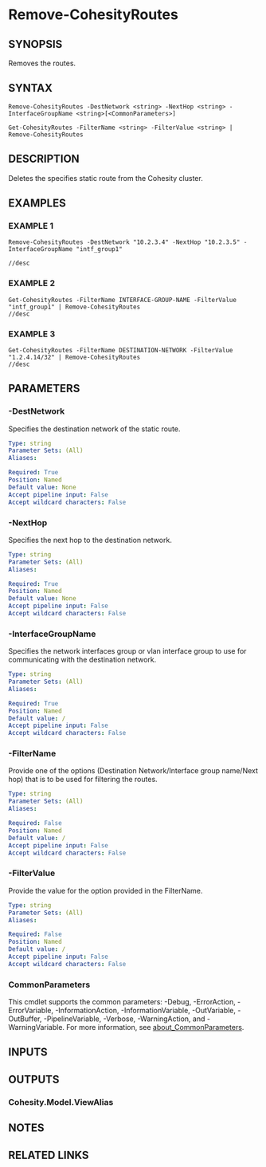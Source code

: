 # Remove-CohesityRoutes

## SYNOPSIS
Removes the routes.

## SYNTAX

```
Remove-CohesityRoutes -DestNetwork <string> -NextHop <string> -InterfaceGroupName <string>[<CommonParameters>]
```

```
Get-CohesityRoutes -FilterName <string> -FilterValue <string> | Remove-CohesityRoutes
```

## DESCRIPTION
Deletes the specifies static route from the Cohesity cluster.

## EXAMPLES

### EXAMPLE 1
```
Remove-CohesityRoutes -DestNetwork "10.2.3.4" -NextHop "10.2.3.5" -InterfaceGroupName "intf_group1"

//desc
```

### EXAMPLE 2
```
Get-CohesityRoutes -FilterName INTERFACE-GROUP-NAME -FilterValue "intf_group1" | Remove-CohesityRoutes
//desc
```

### EXAMPLE 3
```
Get-CohesityRoutes -FilterName DESTINATION-NETWORK -FilterValue "1.2.4.14/32" | Remove-CohesityRoutes
//desc
```

## PARAMETERS

### -DestNetwork
Specifies the destination network of the static route.

```yaml
Type: string
Parameter Sets: (All)
Aliases:

Required: True
Position: Named
Default value: None
Accept pipeline input: False
Accept wildcard characters: False
```

### -NextHop
Specifies the next hop to the destination network.

```yaml
Type: string
Parameter Sets: (All)
Aliases:

Required: True
Position: Named
Default value: None
Accept pipeline input: False
Accept wildcard characters: False
```

### -InterfaceGroupName
Specifies the network interfaces group or vlan interface group to use for communicating with the destination network.

```yaml
Type: string
Parameter Sets: (All)
Aliases:

Required: True
Position: Named
Default value: /
Accept pipeline input: False
Accept wildcard characters: False
```

### -FilterName
Provide one of the options (Destination Network/Interface group name/Next hop) that is to be used for filtering the routes.

```yaml
Type: string
Parameter Sets: (All)
Aliases:

Required: False
Position: Named
Default value: /
Accept pipeline input: False
Accept wildcard characters: False
```

### -FilterValue
Provide the value for the option provided in the FilterName.

```yaml
Type: string
Parameter Sets: (All)
Aliases:

Required: False
Position: Named
Default value: /
Accept pipeline input: False
Accept wildcard characters: False
```

### CommonParameters
This cmdlet supports the common parameters: -Debug, -ErrorAction, -ErrorVariable, -InformationAction, -InformationVariable, -OutVariable, -OutBuffer, -PipelineVariable, -Verbose, -WarningAction, and -WarningVariable. For more information, see [about_CommonParameters](http://go.microsoft.com/fwlink/?LinkID=113216).

## INPUTS

## OUTPUTS

### Cohesity.Model.ViewAlias
## NOTES

## RELATED LINKS
